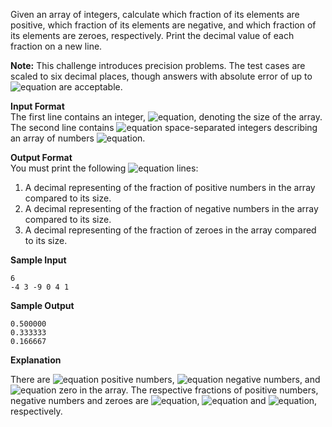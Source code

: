 Given an array of integers, calculate which fraction of its elements are positive, which fraction of its elements are negative, and which fraction of its elements are zeroes, respectively. Print the decimal value of each fraction on a new line.

__Note:__ This challenge introduces precision problems. The test cases are scaled to six decimal places, though answers with absolute error of up to ![equation](http://latex.codecogs.com/svg.latex?\inline&space;10^{-4}) are acceptable.

__Input Format__<br>
The first line contains an integer, ![equation](http://latex.codecogs.com/svg.latex?\inline&space;N), denoting the size of the array.<br> 
The second line contains ![equation](http://latex.codecogs.com/svg.latex?\inline&space;N) space-separated integers describing an array of numbers ![equation](https://latex.codecogs.com/svg.latex?\inline&space;(a_0,&space;a_1,&space;a_2,&space;...,&space;a_{n-1})).

__Output Format__<br>
You must print the following ![equation](http://latex.codecogs.com/svg.latex?\inline&space;3) lines:

1. A decimal representing of the fraction of positive numbers in the array compared to its size.
2. A decimal representing of the fraction of negative numbers in the array compared to its size.
3. A decimal representing of the fraction of zeroes in the array compared to its size.

__Sample Input__
```commandline
6
-4 3 -9 0 4 1
```         
__Sample Output__
```commandline
0.500000
0.333333
0.166667
```
__Explanation__

There are ![equation](http://latex.codecogs.com/svg.latex?\inline&space;3) positive numbers, ![equation](http://latex.codecogs.com/svg.latex?\inline&space;2) negative numbers, and ![equation](http://latex.codecogs.com/svg.latex?\inline&space;1) zero in the array. 
The respective fractions of positive numbers, negative numbers and zeroes are ![equation](https://latex.codecogs.com/svg.latex?\inline&space;\frac{3}{6}&space;=&space;0,500000), ![equation](https://latex.codecogs.com/svg.latex?\inline&space;\frac{2}{6}&space;=&space;0,333333) and ![equation](https://latex.codecogs.com/svg.latex?\inline&space;\frac{1}{6}&space;=&space;0,166667), respectively.
